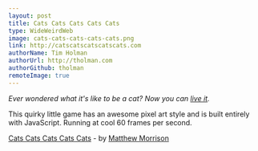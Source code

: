 ```yaml
---
layout: post
title: Cats Cats Cats Cats Cats
type: WideWeirdWeb
image: cats-cats-cats-cats-cats.png
link: http://catscatscatscatscats.com
authorName: Tim Holman
authorUrl: http://tholman.com
authorGithub: tholman
remoteImage: true
---
```


_Ever wondered what it's like to be a cat? Now you can [live it](http://catscatscatscatscats.com)._

This quirky little game has an awesome pixel art style and is built entirely with JavaScript. Running at cool 60 frames per second.

[Cats Cats Cats Cats Cats](http://catscatscatscatscats.com) - by [Matthew Morrison](https://twitter.com/stuffmattdoesnt)

